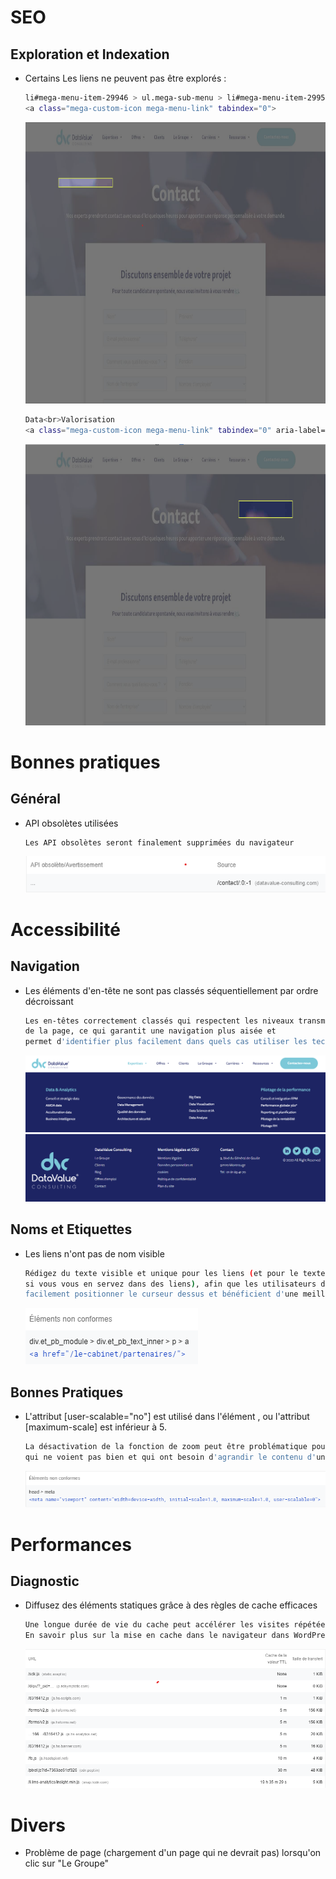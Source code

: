 # SEO
## Exploration et Indexation

* Certains Les liens ne peuvent pas être explorés :

    ```sh
    li#mega-menu-item-29946 > ul.mega-sub-menu > li#mega-menu-item-29954 > a.mega-custom-icon
    <a class="mega-custom-icon mega-menu-link" tabindex="0">
    ```
    <img src="./image/1.png" width="800" height="450">

    ```sh
    Data<br>Valorisation
    <a class="mega-custom-icon mega-menu-link" tabindex="0" aria-label="Data<br>
    ```
    <img src="./image/2.png" width="800" height="450">

# Bonnes pratiques
## Général
* API obsolètes utilisées

    ```sh
    Les API obsolètes seront finalement supprimées du navigateur
    ```
    <img src="./image/3.png">


# Accessibilité
## Navigation
* Les éléments d'en-tête ne sont pas classés séquentiellement par ordre décroissant

    ```sh
    Les en-têtes correctement classés qui respectent les niveaux transmettent la structure sémantique 
    de la page, ce qui garantit une navigation plus aisée et 
    permet d'identifier plus facilement dans quels cas utiliser les technologies d'assistance.
    ```
    <img src="./image/4bis.png">
    <img src="./image/4.png">

## Noms et Etiquettes
* Les liens n'ont pas de nom visible

    ```sh
    Rédigez du texte visible et unique pour les liens (et pour le texte de substitution des images, 
    si vous vous en servez dans des liens), afin que les utilisateurs de lecteurs d'écran puissent 
    facilement positionner le curseur dessus et bénéficient d'une meilleure expérience de navigation
    ```
    <img src="./image/5.png">

## Bonnes Pratiques
* L'attribut [user-scalable="no"] est utilisé dans l'élément <meta name="viewport">, ou l'attribut [maximum-scale] est inférieur à 5.

    ```sh
    La désactivation de la fonction de zoom peut être problématique pour les utilisateurs 
    qui ne voient pas bien et qui ont besoin d'agrandir le contenu d'une page Web pour en saisir le sens    
    ```
    <img src="./image/6.png">

# Performances
## Diagnostic
* Diffusez des éléments statiques grâce à des règles de cache efficaces 

    ```sh
    Une longue durée de vie du cache peut accélérer les visites répétées sur votre page
    En savoir plus sur la mise en cache dans le navigateur dans WordPress
    ```
    <img src="./image/7.png">

# Divers
* Problème de page (chargement d'un page qui ne devrait pas) lorsqu'on clic sur "Le Groupe"